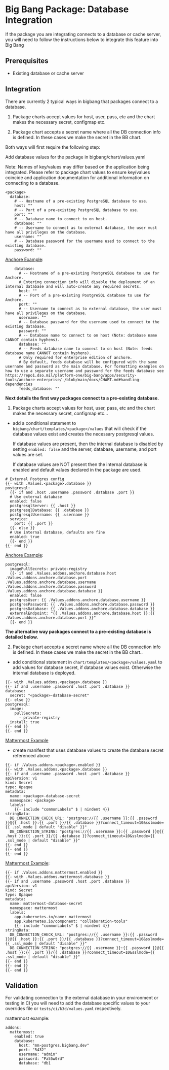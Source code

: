 # Big Bang Package: Database Integration

If the package you are integrating connects to a database or cache server, you will need to follow the instructions below to integrate this feature into Big Bang

## Prerequisites

- Existing database or cache server

## Integration

There are currently 2 typical ways in bigbang that packages connect to a database.

1. Package charts accept values for host, user, pass, etc and the chart makes the necessary secret, configmap etc.

2. Package chart accepts a secret name where all the DB connection info is defined. In these cases we make the secret in the BB chart.

Both ways will first require the following step:

Add database values for the package in bigbang/chart/values.yaml

  Note: Names of key/values may differ based on the application being integrated. Please refer to package chart values to ensure key/values coincide and application documentation for additional information on connecting to a database.

```
<package>
  database:
    # -- Hostname of a pre-existing PostgreSQL database to use.
    host: ""
    # -- Port of a pre-existing PostgreSQL database to use.
    port: ""
    # -- Database name to connect to on host.
    database: ""
    # -- Username to connect as to external database, the user must have all privileges on the database.
    username: ""
    # -- Database password for the username used to connect to the existing database.
    password: ""
```
[Anchore Example](https://repo1.dso.mil/platform-one/big-bang/bigbang/-/blob/master/chart/values.yaml#L882):
```
    database:
      # -- Hostname of a pre-existing PostgreSQL database to use for Anchore.
      # Entering connection info will disable the deployment of an internal database and will auto-create any required secrets.
      host: ""
      # -- Port of a pre-existing PostgreSQL database to use for Anchore.
      port: ""
      # -- Username to connect as to external database, the user must have all privileges on the database.
      username: ""
      # -- Database password for the username used to connect to the existing database.
      password: ""
      # -- Database name to connect to on host (Note: database name CANNOT contain hyphens).
      database: ""
      # -- Feeds database name to connect to on host (Note: feeds database name CANNOT contain hyphens).
      # Only required for enterprise edition of anchore.
      # By default, feeds database will be configured with the same username and password as the main database. For formatting examples on how to use a separate username and password for the feeds database see https://repo1.dso.mil/platform-one/big-bang/apps/security-tools/anchore-enterprise/-/blob/main/docs/CHART.md#handling-dependencies
      feeds_database: ""

```
**Next details the first way packages connect to a pre-existing database.**

1. Package charts accept values for host, user, pass, etc and the chart makes the necessary secret, configmap etc...

- add a conditional statement to `bigbang/chart/templates/<package>/values` that will check if the database values exist and creates the necessary postgresql values.

  If database values are present, then the internal database is disabled by setting `enabled: false` and the server, database, username, and port values are set.

  If database values are NOT present then the internal database is enabled and default values declared in the package are used.

```
# External Postgres config
{{- with .Values.<package>.database }}
postgresql:
  {{- if and .host .username .password .database .port }}
  # Use external database
  enabled: false
  postgresqlServer: {{ .host }}
  postgresqlDatabase: {{ .database }}
  postgresqlUsername: {{ .username }}
  service:
    port: {{ .port }}
  {{- else }}
  # Use internal database, defaults are fine
  enabled: true
  {{- end }}
{{- end }}
```
[Anchore Example](https://repo1.dso.mil/platform-one/big-bang/bigbang/-/blob/master/chart/templates/anchore/values.yaml#L49):
```
postgresql:
  imagePullSecrets: private-registry
  {{- if and .Values.addons.anchore.database.host .Values.addons.anchore.database.port .Values.addons.anchore.database.username .Values.addons.anchore.database.password .Values.addons.anchore.database.database }}
  enabled: false
  postgresUser: {{ .Values.addons.anchore.database.username }}
  postgresPassword: {{ .Values.addons.anchore.database.password }}
  postgresDatabase: {{ .Values.addons.anchore.database.database }}
  externalEndpoint: "{{ .Values.addons.anchore.database.host }}:{{ .Values.addons.anchore.database.port }}"
  {{- end }}
```
**The alternative way packages connect to a pre-existing database is detailed below.**

2. Package chart accepts a secret name where all the DB connection info is defined. In these cases we make the secret in the BB chart..

- add conditional statement in `chart/templates/<package>/values.yaml` to add values for database secret, if database values exist. Otherwise the internal database is deployed.
```
{{- with .Values.addons.<package>.database }}
{{- if and .username .password .host .port .database }}
database:
  secret: "<package>-database-secret"
{{- else }}
postgresql:
  image:
    pullSecrets:
      - private-registry
  install: true
{{- end }}
{{- end }}
```

[Mattermost Example](https://repo1.dso.mil/platform-one/big-bang/bigbang/-/blob/master/chart/templates/mattermost/mattermost/values.yaml#L49)


- create manifest that uses database values to create the database secret referenced above

```
{{- if .Values.addons.<package>.enabled }}
{{- with .Values.addons.<package>.database }}
{{- if and .username .password .host .port .database }}
apiVersion: v1
kind: Secret
type: Opaque
metadata:
  name: <package>-database-secret
  namespace: <package>
  labels:
    {{- include "commonLabels" $ | nindent 4}}
stringData:
  DB_CONNECTION_CHECK_URL: "postgres://{{ .username }}:{{ .password }}@{{ .host }}:{{ .port }}/{{ .database }}?connect_timeout=10&sslmode={{ .ssl_mode | default "disable" }}"
  DB_CONNECTION_STRING: "postgres://{{ .username }}:{{ .password }}@{{ .host }}:{{ .port }}/{{ .database }}?connect_timeout=10&sslmode={{ .ssl_mode | default "disable" }}"
{{- end }}
{{- end }}
{{- end }}
```

[Mattermost Example](https://repo1.dso.mil/platform-one/big-bang/bigbang/-/blob/master/chart/templates/mattermost/mattermost/secret-database.yaml):

```
{{- if .Values.addons.mattermost.enabled }}
{{- with .Values.addons.mattermost.database }}
{{- if and .username .password .host .port .database }}
apiVersion: v1
kind: Secret
type: Opaque
metadata:
  name: mattermost-database-secret
  namespace: mattermost
  labels:
    app.kubernetes.io/name: mattermost
    app.kubernetes.io/component: "collaboration-tools"
    {{- include "commonLabels" $ | nindent 4}}
stringData:
  DB_CONNECTION_CHECK_URL: "postgres://{{ .username }}:{{ .password }}@{{ .host }}:{{ .port }}/{{ .database }}?connect_timeout=10&sslmode={{ .ssl_mode | default "disable" }}"
  DB_CONNECTION_STRING: "postgres://{{ .username }}:{{ .password }}@{{ .host }}:{{ .port }}/{{ .database }}?connect_timeout=10&sslmode={{ .ssl_mode | default "disable" }}"
{{- end }}
{{- end }}
{{- end }}
```

## Validation

For validating connection to the external database in your environment or testing in CI you will need to add the database specific values to your overrides file or `tests/ci/k3d/values.yaml` respectively.

mattermost example:

```
addons:
  mattermost:
    enabled: true
    database:
      host: "mm-postgres.bigbang.dev"
      port: "5432"
      username: "admin"
      password: "Pa55w0rd"
      database: "db1
```